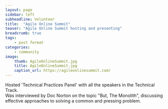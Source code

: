 ```yaml
---
layout: page
sidebar: left
subheadline: Volunteer
title:  "Agile Online Summit"
teaser: "Agile Online Summit hosting and presenting"
breadcrumb: true
tags:
    - post format
categories:
    - community
image:
    thumb: AgileOnlineSummit.jpg
    title: AgileOnlineSummit.jpg
    caption_url: https://agileonlinesummit.com/
---
```

Hosted 'Technical Practices Panel' with all the speakers in the Technical Track.  
Was interviewed by Doc Norton on the topic "But, The Monolith", discussing effective approaches to solving a common and pressing problem.

